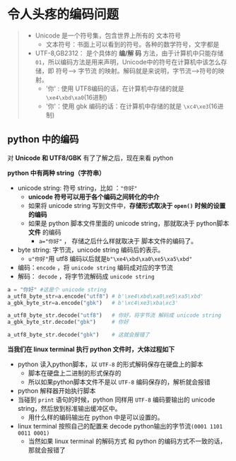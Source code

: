 # 令人头疼的编码问题

> * Unicode 是一个符号集，包含世界上所有的 文本符号
>   * 文本符号：书面上可以看到的符号。各种的数学符号，文字都是
> * UTF-8,GB2312： 是个具体的 **编/解 码** 方法，由于计算机中只能存储 `01`，所以编码方法是用来声明，Unicode中的符号在计算机中该怎么存储，即 符号--> 字节流 的映射。解码就是来说明，字节流-->符号的映射。
>   * '你' : 使用 UTF8编码的话，在计算机中存储的就是 `\xe4\xbd\xa0`(16进制)
>   * '你'：使用 gbk 编码的话：在计算机中存储的就是 `\xc4\xe3`(16进制)



## python 中的编码

对 **Unicode 和 UTF8/GBK** 有了了解之后，现在来看 python



**python 中有两种 string（字符串）**

* unicode string:  符号 string，比如 ：`"你好"`
  * **unicode 符号可以用于各个编码之间转化的中介**
  * 如果将 unicode string 写到文件中，**存储形式取决于 `open()` 时候的设置的编码**
  * 如果是 python 脚本文件里面的 unicode string，那就取决于 python脚本 **文件** 的编码
    * `a="你好"` ， 存储之后什么样就取决于 脚本文件的编码了。
* byte string: 字节流，unicode string 编码后的表示。
  *  `u"你好"`用 utf8 编码以后就是`b"\xe4\xbd\xa0\xe5\xa5\xbd"`
* 编码：`encode` ，将 `unicode string` 编码成对应的字节流
* 解码： `decode` ，将字节流解码成 `unicode string`

```python
a = "你好" #这是个 unicode string
a_utf8_byte_str=a.encode("utf8") # b'\xe4\xbd\xa0\xe5\xa5\xbd'
a_gbk_byte_str=a.encode("gbk")   # b'\xc4\xe3\xba\xc3'

a_utf8_byte_str.decode("utf8")   # 你好，将字节流 解码成 unicode string
a_gbk_byte_str.decode("gbk")     # 你好

a_utf8_byte_str.decode("gbk")    # 这就会报错了
```



**当我们在 linux terminal 执行 python 文件时，大体过程如下**

* python 读入python脚本，以 `UTF-8` 的形式解码保存在硬盘上的脚本
  * 脚本在硬盘上二进制的形式保存的
  * 所以如果python脚本文件不是以 `UTF-8` 编码保存的，解析就会报错
* python 解释器开始执行脚本
* 当碰到 `print` 语句的时候，python 同样用 `UTF-8` 编码要输出的 unicode string，然后放到标准输出缓冲区中。
  * 用什么样的编码输出在 python 中是可以设置的。
* linux terminal 按照自己的配置来 decode python输出的字节流`(0001 1101 0011 0001)`
  * 当然如果 linux terminal 的解码方式 和 python 的编码方式不一致的话，那就会报错了